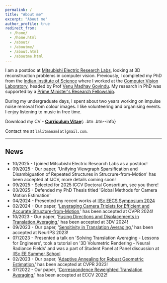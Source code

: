 ```yaml
---
permalink: /
title: "About me"
excerpt: "About me"
author_profile: true
redirect_from: 
  - /home/
  - /home.html
  - /about/
  - /aboutme/
  - /about.html
  - /aboutme.html
---
```

I am a postdoc at [Mitsubishi Electric Research Labs](https://merl.com/), looking at 3D reconstruction problems in computer vision. Previously, I completed my PhD from the [Indian Institute of Science](https://iisc.ac.in/) where I worked at the [Computer Vision Laboratory](https://ee.iisc.ac.in/cvlab/), headed by Prof [Venu Madhav Govindu](https://ee.iisc.ac.in/~venu/). My research in PhD was supported by a [Prime Minister's Research Fellowship](https://www.pmrf.in/).

<!--
My research interests are broadly in 3D reconstruction problems in computer vision. My recent works focus on estimating camera motions in 3D reconstruction problems like structure-from-motion and simultaneous-localization-and-mapping.
-->
During my undergraduate days, I spent about two years working on impulse noise removal from colour images. I like volunteering and organising events. I enjoy listening to music in free time.

Download my CV - [__Curriculum Vitae__](\files\LM_Resume.pdf){: .btn .btn--info}

Contact me at `lalitmanam[at]gmail.com`.


----------------------------------------------------------------------------------------------------

News
---
* 10/2025 - I joined Mitsubishi Electric Research Labs as a postdoc!
* 09/2025 - Our paper, 'Unifying Viewgraph Sparsification and Disambiguation of Repeated Structures in Strucrure-from-Motion' has been accepted at IJCV, more details coming soon!
* 09/2025 - Selected for 2025 ICCV Doctoral Consortium, see you there!
* 03/2025 - Defended my PhD Thesis titled 'Global Methods for Camera Motion Estimation'
* 04/2024 - Presented my recent works at [IISc EECS Symposium 2024](https://eecs.iisc.ac.in/EECS2024/)
* 02/2024 - Our paper, '[Leveraging Camera Triplets for Efficient and Accurate Structure-from-Motion](https://ee.iisc.ac.in/cvlab/research/camtripsfm/),' has been accepted at CVPR 2024!
* 10/2023 - Our paper, '[Fusing Directions and Displacements in Translation Averaging](https://ee.iisc.ac.in/cvlab/research/fusedta/),' has been accepted at 3DV 2024!
* 09/2023 - Our paper, '[Sensitivity in Translation Averaging](https://ee.iisc.ac.in/cvlab/research/tasensitivity/),' has been accepted at NeurIPS 2023!
* 07/2023 - Presented a talk on 'Solving Translation Averaging - Lessons for Engineers', took a tutorial on '3D Volumetric Rendering - Neural Radiance Fields' and was a part of Student Panel at Panel discussion at [IISc EE Summer School](https://ee.iisc.ac.in/summerschool2023/)
* 02/2023 - Our paper, '[Adaptive Annealing for Robust Geometric Estimation](https://ee.iisc.ac.in/cvlab/research/adanroge/),' has been accepted at CVPR 2023!
* 07/2022 - Our paper, '[Correspondence Reweighted Translation Averaging](https://ee.iisc.ac.in/cvlab/research/creta/),' has been accepted at ECCV 2022!
<!-- * 04/2022 - Presented my work on Translation Averaging at [EECS Symposium 2022](https://eecs.iisc.ac.in/EECS2022/student_abstracts.html#lalit_ee)
-->
